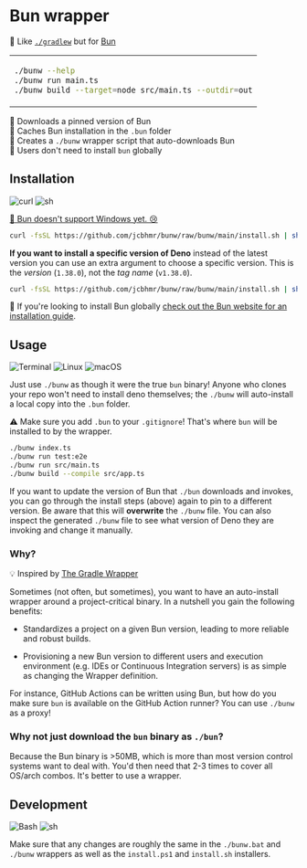 # Bun wrapper

🦕 Like [`./gradlew`] but for [Bun]

<table align=center><td>

```sh
./bunw --help
./bunw run main.ts
./bunw build --target=node src/main.ts --outdir=out
```

</table>

🧅 Downloads a pinned version of Bun \
📂 Caches Bun installation in the `.bun` folder \
🌟 Creates a `./bunw` wrapper script that auto-downloads Bun \
👤 Users don't need to install `bun` globally

## Installation

![curl](https://img.shields.io/static/v1?style=for-the-badge&message=curl&color=073551&logo=curl&logoColor=FFFFFF&label=)
![sh](https://img.shields.io/static/v1?style=for-the-badge&message=sh&color=4EAA25&logo=GNU+Bash&logoColor=FFFFFF&label=)

[🛑 Bun doesn't support Windows yet. 😢](https://github.com/oven-sh/bun/issues/43)

```sh
curl -fsSL https://github.com/jcbhmr/bunw/raw/bunw/main/install.sh | sh
```

**If you want to install a specific version of Deno** instead of the latest
version you can use an extra argument to choose a specific version. This is the
_version_ (`1.38.0`), not the _tag name_ (`v1.38.0`).

```sh
curl -fsSL https://github.com/jcbhmr/bunw/raw/bunw/main/install.sh | sh -s 1.38.0
```

🛑 If you're looking to install Bun globally [check out the Bun website for an
installation guide].

## Usage

![Terminal](https://img.shields.io/static/v1?style=for-the-badge&message=Terminal&color=4D4D4D&logo=Windows+Terminal&logoColor=FFFFFF&label=)
![Linux](https://img.shields.io/static/v1?style=for-the-badge&message=Linux&color=222222&logo=Linux&logoColor=FCC624&label=)
![macOS](https://img.shields.io/static/v1?style=for-the-badge&message=macOS&color=000000&logo=macOS&logoColor=FFFFFF&label=)

Just use `./bunw` as though it were the true `bun` binary! Anyone who clones
your repo won't need to install deno themselves; the `./bunw` will auto-install
a local copy into the `.bun` folder.

⚠️ Make sure you add `.bun` to your `.gitignore`! That's where `bun` will be
installed to by the wrapper.

```sh
./bunw index.ts
./bunw run test:e2e
./bunw run src/main.ts
./bunw build --compile src/app.ts
```

If you want to update the version of Bun that `./bun` downloads and invokes, you
can go through the install steps (above) again to pin to a different version. Be
aware that this will **overwrite** the `./bunw` file. You can also inspect the
generated `./bunw` file to see what version of Deno they are invoking and change
it manually.

### Why?

💡 Inspired by [The Gradle Wrapper]

Sometimes (not often, but sometimes), you want to have an auto-install wrapper
around a project-critical binary. In a nutshell you gain the following benefits:

- Standardizes a project on a given Bun version, leading to more reliable and
  robust builds.

- Provisioning a new Bun version to different users and execution environment
  (e.g. IDEs or Continuous Integration servers) is as simple as changing the
  Wrapper definition.

For instance, GitHub Actions can be written using Bun, but how do you make sure
`bun` is available on the GitHub Action runner? You can use `./bunw` as a proxy!

### Why not just download the `bun` binary as `./bun`?

Because the Bun binary is >50MB, which is more than most version control systems
want to deal with. You'd then need that 2-3 times to cover all OS/arch combos.
It's better to use a wrapper.

## Development

![Bash](https://img.shields.io/static/v1?style=for-the-badge&message=Bash&color=FCAF58&logo=GNU+Bash&logoColor=000000&label=)
![sh](https://img.shields.io/static/v1?style=for-the-badge&message=sh&color=4EAA25&logo=GNU+Bash&logoColor=FFFFFF&label=)

Make sure that any changes are roughly the same in the `./bunw.bat` and `./bunw`
wrappers as well as the `install.ps1` and `install.sh` installers.

<!-- prettier-ignore-start -->
[Bun]: https://bun.sh/
[`./gradlew`]: https://github.com/gradle/gradle/blob/master/gradlew
[The Gradle Wrapper]: https://docs.gradle.org/current/userguide/gradle_wrapper.html
[check out the Bun website for an installation guide]: https://bun.sh/docs/installation
<!-- prettier-ignore-end -->
